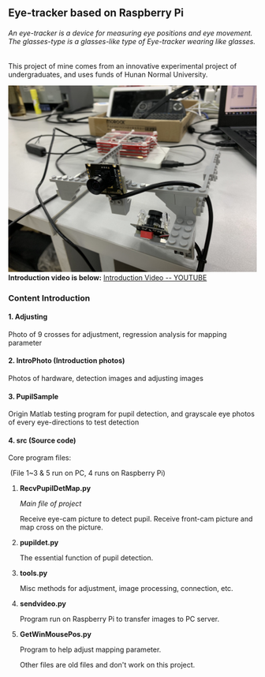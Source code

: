 ﻿## Eye-tracker based on Raspberry Pi

###### An eye-tracker is a device for measuring eye positions and eye movement. The glasses-type is a glasses-like type of Eye-tracker wearing like glasses.

This project of mine comes from an innovative experimental project of undergraduates, and uses funds of Hunan Normal University.

![Eye-tracker](https://github.com/Isaac-Deng/eyetracker-raspberrypi/blob/master/IntroPhoto/PortablePart.JPG)
**Introduction video is below:**
[Introduction Video -- YOUTUBE](https://youtu.be/Bhi8Y2sCANM)

### Content Introduction

#### 1. Adjusting

   Photo of 9 crosses for adjustment, regression analysis for mapping parameter

#### 2. IntroPhoto  (Introduction photos)

   Photos of hardware, detection images and adjusting images

#### 3. PupilSample

   Origin Matlab testing program for pupil detection, and grayscale eye photos of every eye-directions to test detection

#### 4. src  (Source code)

   Core program files:

   ​	(File 1~3 & 5 run on PC, 4 runs on Raspberry Pi)

   1. **RecvPupilDetMap.py**

      *Main file of project*

      Receive eye-cam picture to detect pupil. Receive front-cam picture and map cross on the picture.

   2. **pupildet.py**

      The essential function of pupil detection.

   3. **tools.py**

      Misc methods for adjustment, image processing, connection, etc.

   4. **sendvideo.py**

      Program run on Raspberry Pi to transfer images to PC server.

   5. **GetWinMousePos.py**

      Program to help adjust mapping parameter.

      Other files are old files and don't work on this project.